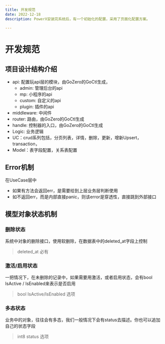 ```yaml
---
title: 开发规范
date: 2022-12-18
description: PowerX安装完系统后，有一个初始化的配置，采用了页面化配置方案。

---
```


# 开发规范

## 项目设计结构介绍
* api: 配置玩api层的模块，由GoZero的GoCtl生成，
   * admin: 管理后台的api
   * mp: 小程序的api
   * custom: 自定义的api
   * plugin: 插件的api
* middleware: 中间件
* router: 路由，由GoZero的GoCtl生成
* handle: 控制器的入口，由GoZero的GoCtl生成
* Logic: 业务逻辑
* UC：crud系列包括，分页列表，详情，删除，更新，增新Upsert，transaction，
* Model：表字段配置，关系表配置



## Error机制

在UseCase层中
* 如果有方法会返回err，是需要给到上层业务层判断使用
* 如不返回err，而是内部直接panic，则该error是穿透性，直接跳到外部接口


## 模型对象状态机制

### 删除状态
系统中对象的删除接口，使用软删除，在数据表中的deleted_at字段上控制

> deleted_at 必有

### 激活/启用状态
一把情况下，在未删除的记录中，如果需要用激活，或者启用状态，会有bool IsActive /  IsEnabled来表示是否启用

> bool IsActive/IsEnabled 选项

### 多态状态
业务中的对象，往往会有多态，我们一般情况下会有status去描述。你也可以追加自己的状态字段

> int8 status 选项
